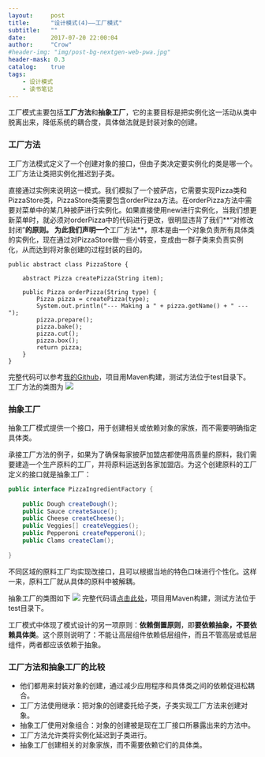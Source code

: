 ```yaml
---
layout:     post
title:      "设计模式(4)——工厂模式"
subtitle:   ""
date:       2017-07-20 22:00:04
author:     "Crow"
#header-img: "img/post-bg-nextgen-web-pwa.jpg"
header-mask: 0.3
catalog:    true
tags:
    - 设计模式
    - 读书笔记
---
```


工厂模式主要包括**工厂方法**和**抽象工厂**，它的主要目标是把实例化这一活动从类中脱离出来，降低系统的耦合度，具体做法就是封装对象的创建。

### 工厂方法

工厂方法模式定义了一个创建对象的接口，但由子类决定要实例化的类是哪一个。工厂方法让类把实例化推迟到子类。

直接通过实例来说明这一模式。我们模拟了一个披萨店，它需要实现Pizza类和PizzaStore类，PizzaStore类需要包含orderPizza方法。在orderPizza方法中需要对菜单中的某几种披萨进行实例化。如果直接使用new进行实例化，当我们想更新菜单时，就必须对orderPizza中的代码进行更改，很明显违背了我们**“对修改封闭”**的原则。
为此我们声明一个**工厂方法**，原本是由一个对象负责所有具体类的实例化，现在通过对PizzaStore做一些小转变，变成由一群子类来负责实例化，从而达到将对象创建的过程封装的目的。
```
public abstract class PizzaStore {
 
	abstract Pizza createPizza(String item);
 
	public Pizza orderPizza(String type) {
		Pizza pizza = createPizza(type);
		System.out.println("--- Making a " + pizza.getName() + " ---");
		pizza.prepare();
		pizza.bake();
		pizza.cut();
		pizza.box();
		return pizza;
	}
}
```
完整代码可以参考[我的Github](https://github.com/CrowHawk/DesignPattern-Learning/tree/master/Factory/src/main/java/com/crow/FactoryMethod)，项目用Maven构建，测试方法位于test目录下。
工厂方法的类图为
![](http://pic.yupoo.com/crowhawk/GBDJxtIk/D57jz.jpg)

### 抽象工厂

抽象工厂模式提供一个接口，用于创建相关或依赖对象的家族，而不需要明确指定具体类。

承接工厂方法的例子，如果为了确保每家披萨加盟店都使用高质量的原料，我们需要建造一个生产原料的工厂，并将原料运送到各家加盟店。为这个创建原料的工厂定义的接口就是抽象工厂：
```java
public interface PizzaIngredientFactory {
 
	public Dough createDough();
	public Sauce createSauce();
	public Cheese createCheese();
	public Veggies[] createVeggies();
	public Pepperoni createPepperoni();
	public Clams createClam();
 
}
```
不同区域的原料工厂均实现改接口，且可以根据当地的特色口味进行个性化。这样一来，原料工厂就从具体的原料中被解耦。

抽象工厂的类图如下
![](http://pic.yupoo.com/crowhawk/GBDKeLZh/vhcaa.jpg)
完整代码请[点击此处](https://github.com/CrowHawk/DesignPattern-Learning/tree/master/Factory/src/main/java/com/crow/AbstractFactory)，项目用Maven构建，测试方法位于test目录下。

工厂模式中体现了模式设计的另一项原则：**依赖倒置原则**，即**要依赖抽象，不要依赖具体类**。这个原则说明了：不能让高层组件依赖低层组件，而且不管高层或低层组件，两者都应该依赖于抽象。

### 工厂方法和抽象工厂的比较

+ 他们都用来封装对象的创建，通过减少应用程序和具体类之间的依赖促进松耦合。
+ 工厂方法使用继承：把对象的创建委托给子类，子类实现工厂方法来创建对象。
+ 抽象工厂使用对象组合：对象的创建被是现在工厂接口所暴露出来的方法中。
+ 工厂方法允许类将实例化延迟到子类进行。
+ 抽象工厂创建相关的对象家族，而不需要依赖它们的具体类。
